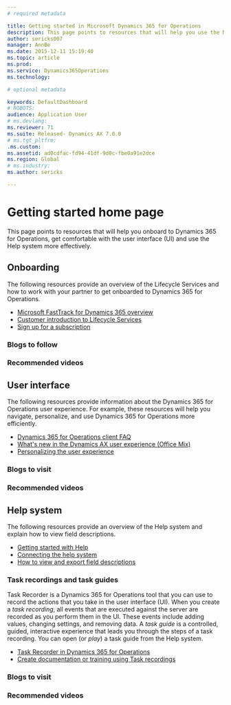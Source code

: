 ```yaml
---
# required metadata

title: Getting started in Microsoft Dynamics 365 for Operations
description: This page points to resources that will help you use the Microsoft Dynamics 365 for Operations user interface (UI) and Help system more effectively.
author: sericks007
manager: AnnBe
ms.date: 2015-12-11 15:19:40
ms.topic: article
ms.prod: 
ms.service: Dynamics365Operations
ms.technology: 

# optional metadata

keywords: DefaultDashboard
# ROBOTS: 
audience: Application User
# ms.devlang: 
ms.reviewer: 71
ms.suite: Released- Dynamics AX 7.0.0
# ms.tgt_pltfrm: 
.ms.custom: 
ms.assetid: ad0cdfac-fd94-41df-9d0c-fbe0a91e2dce
ms.region: Global
# ms.industry: 
ms.author: sericks

---
```


# Getting started home page

This page points to resources that will help you onboard to Dynamics 365 for Operations, get comfortable with the user interface (UI) and use the Help system more effectively.

## Onboarding
The following resources provide an overview of the Lifecycle Services and how to work with your partner to get onboarded to Dynamics 365 for Operations.
-   [Microsoft FastTrack for Dynamics 365 overview](fasttrack-dynamics-365-overview.md)
-   [Customer introduction to Lifecycle Services](/dev-itpro/ifecycle-services/lcs-works-lcs)
-   [Sign up for a subscription](/dev-itpro/dev-tools/sign-up-preview-subscription)

### Blogs to follow

### Recommended videos

## User interface
The following resources provide information about the Dynamics 365 for Operations user experience. For example, these resources will help you navigate, personalize, and use Dynamics 365 for Operations more efficiently.

-   [Dynamics 365 for Operations client FAQ](/core/client-qa)
-   [What's new in the Dynamics AX user experience (Office Mix)](https://mix.office.com/watch/1ohsrrpsd02e1)
-   [Personalizing the user experience](personalize-user-experience.md)

### Blogs to visit

### Recommended videos

## Help system
The following resources provide an overview of the Help system and explain how to view field descriptions.

-   [Getting started with Help](/dev-itpro/system-administration/help-get-started)
-   [Connecting the help system](/dev-itpro/get-started/working-with-help)
-   [How to view and export field descriptions](view-export-field-descriptions.md)

### Task recordings and task guides

Task Recorder is a Dynamics 365 for Operations tool that you can use to record the actions that you take in the user interface (UI). When you create a *task recording*, all events that are executed against the server are recorded as you perform them in the UI. These events include adding values, changing settings, and removing data. A *task guide* is a controlled, guided, interactive experience that leads you through the steps of a task recording. You can open (or *play*) a task guide from the Help system.

-   [Task Recorder in Dynamics 365 for Operations](/dev-itpro/user-interface/task-recorder-in-ax7)
-   [Create documentation or training using Task recordings](/dev-itpro/user-interface/task-recorder)

### Blogs to visit

### Recommended videos
